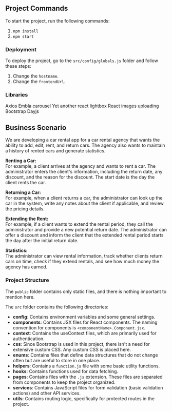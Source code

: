 ## Project Commands
To start the project, run the following commands:
1. `npm install`
2. `npm start`

### Deployment
To deploy the project, go to the `src/config/globals.js` folder and follow these steps:
1. Change the `hostname`.
2. Change the `frontendUrl`.
   
### Libraries
Axios
Embla carousel 
Yet another react lightbox
React images uploading
Bootstrap
Dayjs


## Business Scenario
We are developing a car rental app for a car rental agency that wants the ability to add, edit, rent, and return cars. The agency also wants to maintain a history of rented cars and generate statistics.

**Renting a Car:**  
For example, a client arrives at the agency and wants to rent a car. The administrator enters the client's information, including the return date, any discount, and the reason for the discount. The start date is the day the client rents the car.

**Returning a Car:**  
For example, when a client returns a car, the administrator can look up the car in the system, write any notes about the client if applicable, and review the pricing details.

**Extending the Rent:**  
For example, if a client wants to extend the rental period, they call the administrator and provide a new potential return date. The administrator can offer a discount and inform the client that the extended rental period starts the day after the initial return date.

**Statistics:**  
The administrator can view rental information, track whether clients return cars on time, check if they extend rentals, and see how much money the agency has earned.

### Project Structure

The `public` folder contains only static files, and there is nothing important to mention here.

The `src` folder contains the following directories:

- **config**: Contains environment variables and some general settings.
- **components**: Contains JSX files for React components. The naming convention for components is `<componentName>.Component.jsx`.
- **context**: Contains the useContext files, which are primarily used for authentication.
- **css**: Since Bootstrap is used in this project, there isn't a need for extensive custom CSS. Any custom CSS is placed here.
- **enums**: Contains files that define data structures that do not change often but are useful to store in one place.
- **helpers**: Contains a `function.js` file with some basic utility functions.
- **hooks**: Contains functions used for data fetching.
- **pages**: Contains files with the `.js` extension. These files are separated from components to keep the project organized.
- **services**: Contains JavaScript files for form validation (basic validation actions) and other API services.
- **utils**: Contains routing logic, specifically for protected routes in the project.

